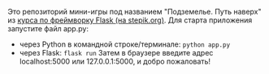 Это репозиторий мини-игры под названием "Подземелье. Путь наверх" из [курса по фреймворку Flask (на stepik.org)](https://stepik.org/lesson/536750/step/2?unit=529973).
Для старта приложения запустите файл app.py: 
- через Python в командной строке/терминале: ```python app.py```
- через Flask: ```flask run```
Затем в браузере введите адрес localhost:5000 или 127.0.0.1:5000, и добро пожаловать!